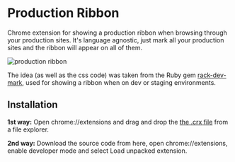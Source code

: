 # Production Ribbon

Chrome extension for showing a production ribbon when browsing through your production sites.
It's language agnostic, just mark all your production sites and the ribbon will appear on all of them.

![production ribbon](http://i.imgur.com/I0ON35t.png)

The idea (as well as the css code) was taken from the Ruby gem [rack-dev-mark](https://github.com/dtaniwaki/rack-dev-mark), used for showing a ribbon when on dev or staging environments.

## Installation

**1st way:** Open chrome://extensions and drag and drop the [the .crx file](https://docs.google.com/uc?authuser=0&id=0B-5yENRT8n1wZWUyRm9jUlJJYkE&export=download) from a file explorer.


**2nd way:** Download the source code from here, open chrome://extensions, enable developer mode and select Load unpacked extension. 
